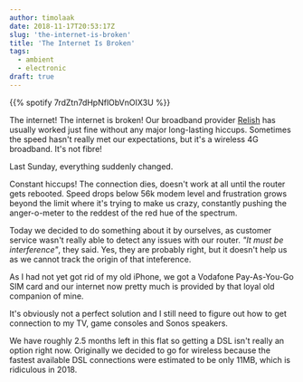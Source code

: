 ```yaml
---
author: timolaak
date: 2018-11-17T20:53:17Z
slug: 'the-internet-is-broken'
title: 'The Internet Is Broken'
tags:
  - ambient
  - electronic
draft: true
---
```


{{% spotify 7rdZtn7dHpNflObVnOIX3U %}}

The internet! The internet is broken! Our broadband provider
[Relish](https://www1.relish.net) has usually worked just fine without any major
long-lasting hiccups. Sometimes the speed hasn't really met our expectations,
but it's a wireless 4G broadband. It's not fibre!

Last Sunday, everything suddenly changed.

Constant hiccups! The connection dies, doesn't work at all until the router gets rebooted.
Speed drops below 56k modem level and frustration grows beyond the limit where it's
trying to make us crazy, constantly pushing the anger-o-meter to the
reddest of the red hue of the spectrum.

Today we decided to do something about it by ourselves, as customer service
wasn't really able to detect any issues with our router. _"It must be interference"_, they said.
Yes, they are probably right, but it doesn't help us as we cannot track the origin
of that inteference.

As I had not yet got rid of my old iPhone, we got a Vodafone Pay-As-You-Go SIM
card and our internet now pretty much is provided by that loyal old companion of mine.

It's obviously not a perfect solution and I still need to figure out how to get
connection to my TV, game consoles and Sonos speakers.

We have roughly 2.5 months left in this flat so getting a DSL isn't really an option
right now. Originally we decided to go for wireless because the fastest available DSL
connections were estimated to be only 11MB, which is ridiculous in 2018.
